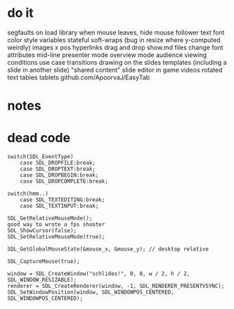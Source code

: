 # do it
segfaults on load library
when mouse leaves, hide mouse follower text
font color
style variables
stateful soft-wraps (bug in resize where y-computed weirdly)
images
x pos
hyperlinks
drag and drop show.md files
change font attributes mid-line
presenter mode
overview mode
audience viewing conditions use case
transitions
drawing on the slides
templates (including a slide in another slide) "shared content"
slide editor in game
videos
rotated text
tables
tablets github.com/ApoorvaJ/EasyTab

# notes

# dead code

    switch(SDL_EventType)
        case SDL_DROPFILE:break;
        case SDL_DROPTEXT:break;
        case SDL_DROPBEGIN:break;
        case SDL_DROPCOMPLETE:break;

    switch(hmm..)
        case SDL_TEXTEDITING:break;
        case SDL_TEXTINPUT:break;

    SDL_GetRelativeMouseMode();
    good way to wrote a fps shooter
    SDL_ShowCursor(false);
    SDL_SetRelativeMouseMode(true);
    
    SDL_GetGlobalMouseState(&mouse_x, &mouse_y); // desktop relative

    SDL_CaptureMouse(true);
    
    window = SDL_CreateWindow("schlides!", 0, 0, w / 2, h / 2, SDL_WINDOW_RESIZABLE);
    renderer = SDL_CreateRenderer(window, -1, SDL_RENDERER_PRESENTVSYNC);
    SDL_SetWindowPosition(window, SDL_WINDOWPOS_CENTERED, SDL_WINDOWPOS_CENTERED);

